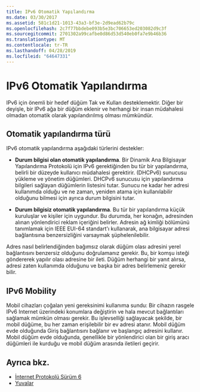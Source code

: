 ```yaml
---
title: IPv6 Otomatik Yapılandırma
ms.date: 03/30/2017
ms.assetid: 581c1d21-1013-43a3-bf3e-2d9ead62b79c
ms.openlocfilehash: 2c7f77bbdebe093b5e3bc706653ed203082d9c3f
ms.sourcegitcommit: 2701302a99cafbe0d86d53d540eb0fa7e9b46b36
ms.translationtype: MT
ms.contentlocale: tr-TR
ms.lasthandoff: 04/28/2019
ms.locfileid: "64647331"
---
```

# <a name="ipv6-auto-configuration"></a>IPv6 Otomatik Yapılandırma
IPv6 için önemli bir hedef düğüm Tak ve Kullan desteklemektir. Diğer bir deyişle, bir IPv6 ağa bir düğüm eklenir ve herhangi bir insan müdahalesi olmadan otomatik olarak yapılandırılmış olması mümkündür.  
  
## <a name="type-of-auto-configuration"></a>Otomatik yapılandırma türü  
 IPv6 otomatik yapılandırma aşağıdaki türlerini destekler:  
  
- **Durum bilgisi olan otomatik yapılandırma**. Bir Dinamik Ana Bilgisayar Yapılandırma Protokolü için IPv6 gerektiğinden bu tür bir yapılandırma, belirli bir düzeyde kullanıcı müdahalesi gerektirir. (DHCPv6) sunucusu yükleme ve yönetim düğümleri. DHCPv6 sunucusu için yapılandırma bilgileri sağlayan düğümlerin listesini tutar. Sunucu ne kadar her adresi kullanımda olduğu ve ne zaman, yeniden atama için kullanılabilir olduğunu bilmesi için ayrıca durum bilgisini tutar.  
  
- **Durum bilgisiz otomatik yapılandırma**. Bu tür bir yapılandırma küçük kuruluşlar ve kişiler için uygundur. Bu durumda, her konağın, adresinden alınan yönlendirici reklam içeriğini belirler. Adresin ağ kimliği bölümünü tanımlamak için IEEE EUI-64 standart'ı kullanarak, ana bilgisayar adresi bağlantısına benzersizliğini varsaymak şüphelenilebilir.  
  
 Adres nasıl belirlendiğinden bağımsız olarak düğüm olası adresini yerel bağlantısını benzersiz olduğunu doğrulamanız gerekir. Bu, bir komşu isteği göndererek yapılır olası adresine bir ileti. Düğüm herhangi bir yanıt alırsa, adresi zaten kullanımda olduğunu ve başka bir adres belirlemeniz gerekir bilir.  
  
## <a name="ipv6-mobility"></a>IPv6 Mobility  
 Mobil cihazları çoğalan yeni gereksinimi kullanıma sundu: Bir cihazın rasgele IPv6 Internet üzerindeki konumlara değiştirin ve hala mevcut bağlantıları sağlamak mümkün olması gerekir. Bu işlevselliği sağlayacak şekilde, bir mobil düğüme, bu her zaman erişilebilir bir ev adresi atanır. Mobil düğüm evde olduğunda Giriş bağlantısını bağlanır ve başlangıç adresini kullanır. Mobil düğüm evde olduğunda, genellikle bir yönlendirici olan bir giriş aracı düğümleri ile kurduğu ve mobil düğüm arasında iletileri geçirir.  
  
## <a name="see-also"></a>Ayrıca bkz.

- [İnternet Protokolü Sürüm 6](../../../docs/framework/network-programming/internet-protocol-version-6.md)
- [Yuvalar](../../../docs/framework/network-programming/sockets.md)
